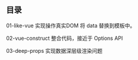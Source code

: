 ## 目录

01-like-vue 实现操作真实DOM 将 data 替换到模板中。

02-vue-construct 整合代码，接近于 Options API

03-deep-props 实现数据深层级渲染问题